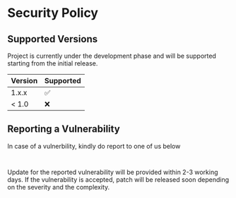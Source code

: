 # Security Policy

## Supported Versions

Project is currently under the development phase and will be supported starting from the initial release.

| Version | Supported          |
| ------- | ------------------ |
| 1.x.x   | :white_check_mark: |
| < 1.0   | :x:                |

## Reporting a Vulnerability

In case of a vulnerbility, kindly do report to one of us below

```


```

Update for the reported vulnerability will be provided within 2-3 working days. If the vulnerability is accepted, patch will be released soon depending on the severity and the complexity.
